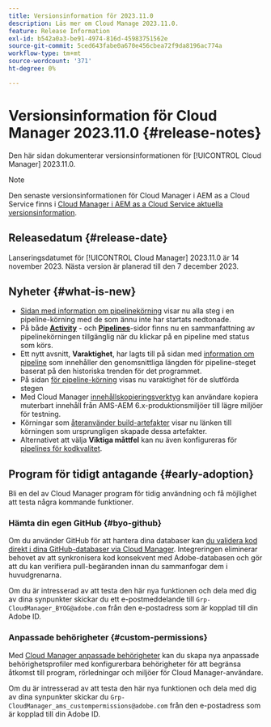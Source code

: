 ```yaml
---
title: Versionsinformation för 2023.11.0
description: Läs mer om Cloud Manage 2023.11.0.
feature: Release Information
exl-id: b542a0a3-be91-4974-816d-45983751562e
source-git-commit: 5ced643fabe0a670e456cbea72f9da8196ac774a
workflow-type: tm+mt
source-wordcount: '371'
ht-degree: 0%

---
```


# Versionsinformation för Cloud Manager 2023.11.0 {#release-notes}

Den här sidan dokumenterar versionsinformationen för [!UICONTROL Cloud Manager] 2023.11.0.

>[!NOTE]
>
>Den senaste versionsinformationen för Cloud Manager i AEM as a Cloud Service finns i [Cloud Manager i AEM as a Cloud Service aktuella versionsinformation](https://experienceleague.adobe.com/sv/docs/experience-manager-cloud-service/content/release-notes/cloud-manager/current).

## Releasedatum {#release-date}

Lanseringsdatumet för [!UICONTROL Cloud Manager] 2023.11.0 är 14 november 2023. Nästa version är planerad till den 7 december 2023.

## Nyheter {#what-is-new}

* [Sidan med information om pipelinekörning](/help/using/managing-pipelines.md#view-details) visar nu alla steg i en pipeline-körning med de som ännu inte har startats nedtonade.
* På både **[Activity](/help/using/managing-pipelines.md#activity)** - och **[Pipelines](/help/using/managing-pipelines.md#pipelines)**-sidor finns nu en sammanfattning av pipelinekörningen tillgänglig när du klickar på en pipeline med status som körs.
* Ett nytt avsnitt, **Varaktighet**, har lagts till på sidan med [information om pipeline](/help/using/managing-pipelines.md#view-details) som innehåller den genomsnittliga längden för pipeline-steget baserat på den historiska trenden för det programmet.
* På sidan [för pipeline-körning](/help/using/managing-pipelines.md#activity-window) visas nu varaktighet för de slutförda stegen
* Med Cloud Manager [innehållskopieringsverktyg](/help/using/content-copy.md) kan användare kopiera muterbart innehåll från AMS-AEM 6.x-produktionsmiljöer till lägre miljöer för testning.
* Körningar som [återanvänder build-artefakter](/help/getting-started/project-setup.md#build-artifact-reuse) visar nu länken till körningen som ursprungligen skapade dessa artefakter.
* Alternativet att välja **Viktiga måttfel** kan nu även konfigureras för [pipelines för kodkvalitet](/help/using/non-production-pipelines.md).

## Program för tidigt antagande {#early-adoption}

Bli en del av Cloud Manager program för tidig användning och få möjlighet att testa några kommande funktioner.

### Hämta din egen GitHub {#byo-github}

Om du använder GitHub för att hantera dina databaser kan [du validera kod direkt i dina GitHub-databaser via Cloud Manager](/help/managing-code/private-repositories.md). Integreringen eliminerar behovet av att synkronisera kod konsekvent med Adobe-databasen och gör att du kan verifiera pull-begäranden innan du sammanfogar dem i huvudgrenarna.

Om du är intresserad av att testa den här nya funktionen och dela med dig av dina synpunkter skickar du ett e-postmeddelande till `Grp-CloudManager_BYOG@adobe.com` från den e-postadress som är kopplad till din Adobe ID.

### Anpassade behörigheter {#custom-permissions}

Med [Cloud Manager anpassade behörigheter](/help/using/custom-permissions.md) kan du skapa nya anpassade behörighetsprofiler med konfigurerbara behörigheter för att begränsa åtkomst till program, rörledningar och miljöer för Cloud Manager-användare.

Om du är intresserad av att testa den här nya funktionen och dela med dig av dina synpunkter skickar du `Grp-CloudManager_ams_custompermissions@adobe.com` från den e-postadress som är kopplad till din Adobe ID.

